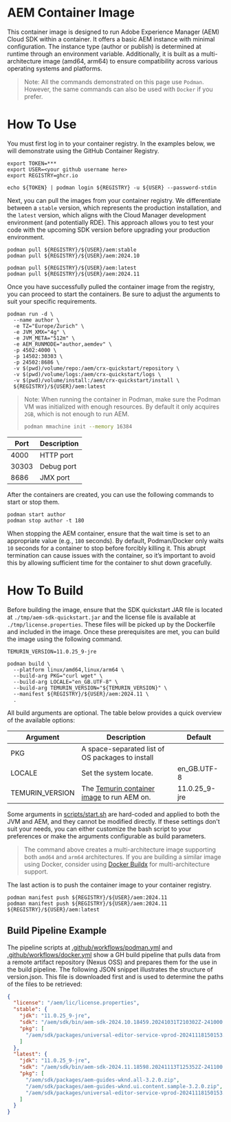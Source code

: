 # AEM Container Image

This container image is designed to run Adobe Experience Manager (AEM) Cloud SDK 
within a container. It offers a basic AEM instance with minimal configuration. 
The instance type (author or publish) is determined at runtime through an environment 
variable. Additionally, it is built as a multi-architecture image (amd64, arm64) 
to ensure compatibility across various operating systems and platforms.

> Note: All the commands demonstrated on this page use `Podman`. However, the same 
> commands can also be used with `Docker` if you prefer.

# How To Use

You must first log in to your container registry. In the examples below, we will 
demonstrate using the GitHub Container Registry.

```shell
export TOKEN=***
export USER=<your github username here>
export REGISTRY=ghcr.io

echo ${TOKEN} | podman login ${REGISTRY} -u ${USER} --password-stdin
```

Next, you can pull the images from your container registry. We differentiate between 
a `stable` version, which represents the production installation, and the `latest`
version, which aligns with the Cloud Manager development environment (and potentially 
RDE). This approach allows you to test your code with the upcoming SDK version before 
upgrading your production environment.

```shell
podman pull ${REGISTRY}/${USER}/aem:stable
podman pull ${REGISTRY}/${USER}/aem:2024.10

podman pull ${REGISTRY}/${USER}/aem:latest
podman pull ${REGISTRY}/${USER}/aem:2024.11
```

Once you have successfully pulled the container image from the registry, you can proceed 
to start the containers. Be sure to adjust the arguments to suit your specific requirements.

```shell
podman run -d \
  --name author \
  -e TZ="Europe/Zurich" \
  -e JVM_XMX="4g" \
  -e JVM_META="512m" \
  -e AEM_RUNMODE="author,aemdev" \
  -p 4502:4000 \
  -p 14502:30303 \
  -p 24502:8686 \
  -v $(pwd)/volume/repo:/aem/crx-quickstart/repository \
  -v $(pwd)/volume/logs:/aem/crx-quickstart/logs \
  -v $(pwd)/volume/install:/aem/crx-quickstart/install \
  ${REGISTRY}/${USER}/aem:latest
```

> Note: When running the container in Podman, make sure the Podman VM was
> initialized with enough resources. By default it only acquires `2GB`, which is 
> not enough to run AEM.
> ```bash
> podman mmachine init --memory 16384
> ```

| Port  | Description |
|-------|-------------|
| 4000  | HTTP port   |
| 30303 | Debug port  |
| 8686  | JMX port    |

After the containers are created, you can use the following commands to start or stop them.

```shell
podman start author
podman stop author -t 180
```

When stopping the AEM container, ensure that the wait time is set to an appropriate 
value (e.g., `180` seconds). By default, Podman/Docker only waits `10` seconds for a 
container to stop before forcibly killing it. This abrupt termination can cause issues 
with the container, so it’s important to avoid this by allowing sufficient time for the 
container to shut down gracefully.

# How To Build

Before building the image, ensure that the SDK quickstart JAR file is located at 
`./tmp/aem-sdk-quickstart.jar` and the license file is available at 
`./tmp/license.properties`. These files will be picked up by the Dockerfile and included 
in the image. Once these prerequisites are met, you can build the image using the 
following command.

```shell
TEMURIN_VERSION=11.0.25_9-jre

podman build \
  --platform linux/amd64,linux/arm64 \
  --build-arg PKG="curl wget" \
  --build-arg LOCALE="en_GB.UTF-8" \
  --build-arg TEMURIN_VERSION="${TEMURIN_VERSION}" \
  --manifest ${REGISTRY}/${USER}/aem:2024.11 \
  .
```

All build arguments are optional. The table below provides a quick overview of the 
available options:

| Argument        | Description                                                                                          | Default |
|-----------------|------------------------------------------------------------------------------------------------------|---------|
| PKG             | A space-separated list of OS packages to install                                                     |         |
| LOCALE          | Set the system locate.                                                                               | en_GB.UTF-8 |
| TEMURIN_VERSION | The [Temurin container image](https://hub.docker.com/_/eclipse-temurin) to run AEM on. | 11.0.25_9-jre |

Some arguments in [scripts/start.sh](scripts/start.sh) are hard-coded and applied to both 
the JVM and AEM, and they cannot be modified directly. If these settings don't suit your 
needs, you can either customize the bash script to your preferences or make the arguments 
configurable as build parameters.

> The command above creates a multi-architecture image supporting both `amd64` and `arm64`
> architectures. If you are building a similar image using Docker, consider using 
> [Docker Buildx](https://docs.docker.com/engine/reference/commandline/buildx/)
> for multi-architecture support.

The last action is to push the container image to your container registry.

```shell
podman manifest push ${REGISTRY}/${USER}/aem:2024.11
podman manifest push ${REGISTRY}/${USER}/aem:2024.11 ${REGISTRY}/${USER}/aem:latest
```

## Build Pipeline Example

The pipeline scripts at [.github/workflows/podman.yml](.github/workflows/podman.yml)
and [.github/workflows/docker.yml](.github/workflows/docker.yml)
show a GH build pipeline that pulls data from a remote artifact repository (Nexus OSS) 
and prepares them for the use in the build pipeline. The following JSON snippet 
illustrates the structure of version.json. This file is downloaded first and is used 
to determine the paths of the files to be retrieved:
 
```json
{
  "license": "/aem/lic/license.properties",
  "stable": {
    "jdk": "11.0.25_9-jre",
    "sdk": "/aem/sdk/bin/aem-sdk-2024.10.18459.20241031T210302Z-241000.zip",
    "pkg": [
      "/aem/sdk/packages/universal-editor-service-vprod-20241118150153.zip"
    ]
  },
  "latest": {
    "jdk": "11.0.25_9-jre",
    "sdk": "/aem/sdk/bin/aem-sdk-2024.11.18598.20241113T125352Z-241100.zip",
    "pkg": [
      "/aem/sdk/packages/aem-guides-wknd.all-3.2.0.zip",
      "/aem/sdk/packages/aem-guides-wknd.ui.content.sample-3.2.0.zip",
      "/aem/sdk/packages/universal-editor-service-vprod-20241118150153.zip"
    ]
  }
}
```

